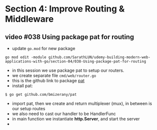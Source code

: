 # Section 4: Improve Routing & Middleware

## video #038 Using package pat for routing

- update `go.mod` for new package

```shell
go mod edit -module github.com/SarathLUN/udemy-building-modern-web-applications-with-go/section-04/038-Using-package-pat-for-routing
```

- in this session we use package pat to setup our routers.
- we create separate file `cmd/web/router.go`
- this is the github link to package [pat](https://github.com/bmizerany/pat)
- install pat:

```shell
$ go get github.com/bmizerany/pat
```

- import pat, then we create and return multiplexer (mux), in between is our setup routes
- we also need to cast our handler to be HandlerFunc
- in main function we instantiate **http.Server**, and start the server
- 
